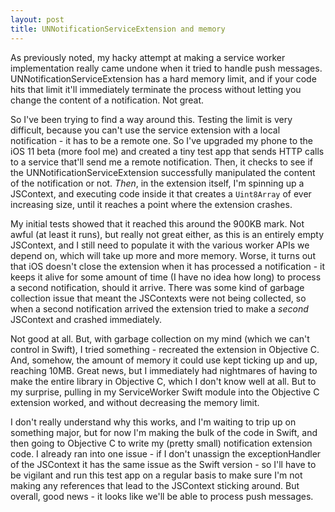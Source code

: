 ```yaml
---
layout: post
title: UNNotificationServiceExtension and memory
---
```


As previously noted, my hacky attempt at making a service worker implementation really came undone when it tried to handle push messages. UNNotificationServiceExtension has a hard memory limit, and if your code hits that limit it'll immediately terminate the process without letting you change the content of a notification. Not great.

So I've been trying to find a way around this. Testing the limit is very difficult, because you can't use the service extension with a local notification - it has to be a remote one. So I've upgraded my phone to the iOS 11 beta (more fool me) and created a tiny test app that sends HTTP calls to a service that'll send me a remote notification. Then, it checks to see if the UNNotificationServiceExtension successfully manipulated the content of the notification or not. *Then*, in the extension itself, I'm spinning up a JSContext, and executing code inside it that creates a `Uint8Array` of ever increasing size, until it reaches a point where the extension crashes.

My initial tests showed that it reached this around the 900KB mark. Not awful (at least it runs), but really not great either, as this is an entirely empty JSContext, and I still need to populate it with the various worker APIs we depend on, which will take up more and more memory. Worse, it turns out that iOS doesn't close the extension when it has processed a notification - it keeps it alive for some amount of time (I have no idea how long) to process a second notification, should it arrive. There was some kind of garbage collection issue that meant the JSContexts were not being collected, so when a second notification arrived the extension tried to make a *second* JSContext and crashed immediately.

Not good at all. But, with garbage collection on my mind (which we can't control in Swift), I tried something - recreated the extension in Objective C. And, somehow, the amount of memory it could use kept ticking up and up, reaching 10MB. Great news, but I immediately had nightmares of having to make the entire library in Objective C, which I don't know well at all. But to my surprise, pulling in my ServiceWorker Swift module into the Objective C extension worked, and without decreasing the memory limit.

I don't really understand why this works, and I'm waiting to trip up on something major, but for now I'm making the bulk of the code in Swift, and then going to Objective C to write my (pretty small) notification extension code. I already ran into one issue - if I don't unassign the exceptionHandler of the JSContext it has the same issue as the Swift version - so I'll have to be vigilant and run this test app on a regular basis to make sure I'm not making any references that lead to the JSContext sticking around. But overall, good news - it looks like we'll be able to process push messages.
